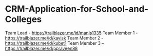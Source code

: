 # CRM-Application-for-School-and-Colleges
Team Lead - https://trailblazer.me/id/manis1335 
Team Member 1 - https://trailblazer.me/id/kavisk
Team Member 2 - https://trailblazer.me/id/kubet1
Team Member 3 – https://trailblazer.me/id/ppraveen88
